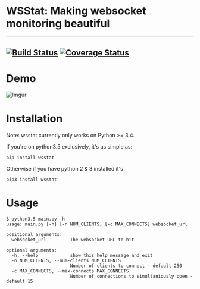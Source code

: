 # WSStat: Making websocket monitoring beautiful
---
[![Build Status](https://travis-ci.org/Fitblip/wsstat.svg?branch=master)](https://travis-ci.org/Fitblip/wsstat)
[![Coverage Status](https://coveralls.io/repos/github/Fitblip/wsstat/badge.svg?branch=master)](https://coveralls.io/github/Fitblip/wsstat?branch=master)
---

# Demo
![Imgur](http://i.imgur.com/Kvi6qVA.gif)

# Installation
Note: wsstat currently only works on Python >= 3.4.

If you're on python3.5 exclusively, it's as simple as:
```
pip install wsstat
```
Otherwise if you have python 2 & 3 installed it's
```
pip3 install wsstat
```

# Usage
```
$ python3.5 main.py -h
usage: main.py [-h] [-n NUM_CLIENTS] [-c MAX_CONNECTS] websocket_url

positional arguments:
  websocket_url         The websocket URL to hit

optional arguments:
  -h, --help            show this help message and exit
  -n NUM_CLIENTS, --num-clients NUM_CLIENTS
                        Number of clients to connect - default 250
  -c MAX_CONNECTS, --max-connects MAX_CONNECTS
                        Number of connections to simultaniously open - default 15
```